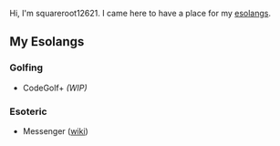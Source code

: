 Hi, I'm squareroot12621. I came here to have a place for my [esolangs](https://en.wikipedia.org/wiki/Esoteric_programming_language).
## My Esolangs
### Golfing
* CodeGolf+ *(WIP)*
### Esoteric
* Messenger ([wiki](https://esolangs.org/wiki/Messenger))

<!---
squareroot12621/squareroot12621 is a special repository because its `README.md` (this file) appears on your GitHub profile.
You can click the Preview link to take a look at your changes.
--->
